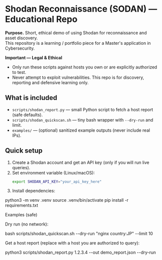 # Shodan Reconnaissance (SODAN) — Educational Repo

**Purpose.** Short, ethical demo of using Shodan for reconnaissance and asset discovery.  
This repository is a learning / portfolio piece for a Master's application in Cybersecurity.

**Important — Legal & Ethical**
- Only run these scripts against hosts you own or are explicitly authorized to test.
- Never attempt to exploit vulnerabilities. This repo is for discovery, reporting and defensive learning only.

## What is included
- `scripts/shodan_report.py` — small Python script to fetch a host report (safe defaults).
- `scripts/shodan_quickscan.sh` — tiny bash wrapper with `--dry-run` and limit.
- `examples/` — (optional) sanitized example outputs (never include real IPs).

## Quick setup
1. Create a Shodan account and get an API key (only if you will run live queries).
2. Set environment variable (Linux/macOS):
   ```bash
   export SHODAN_API_KEY="your_api_key_here"

  3. Install dependencies:

python3 -m venv .venv
source .venv/bin/activate
pip install -r requirements.txt



Examples (safe)

Dry run (no network):

bash scripts/shodan_quickscan.sh --dry-run "nginx country:JP" --limit 10

Get a host report (replace with a host you are authorized to query):

python3 scripts/shodan_report.py 1.2.3.4 --out demo_report.json --dry-run











